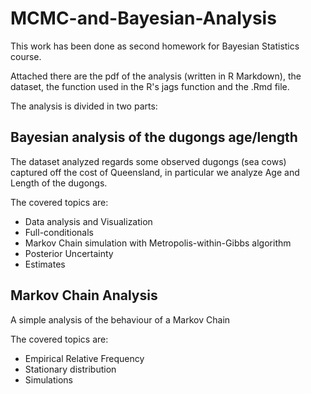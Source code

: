 # MCMC-and-Bayesian-Analysis

This work has been done as second homework for Bayesian Statistics course. 

Attached there are the pdf of the analysis (written in R Markdown), the dataset, the function used in the R's jags function and the .Rmd file.

The analysis is divided in two parts:

## Bayesian analysis of the dugongs age/length

The dataset analyzed regards some observed dugongs (sea cows) captured off the cost of Queensland, in particular we analyze Age and Length of the dugongs.

The covered topics are:
- Data analysis and Visualization
- Full-conditionals
- Markov Chain simulation with Metropolis-within-Gibbs algorithm
- Posterior Uncertainty
- Estimates

## Markov Chain Analysis

A simple analysis of the behaviour of  a Markov Chain

The covered topics are:
- Empirical Relative Frequency
- Stationary distribution
- Simulations
